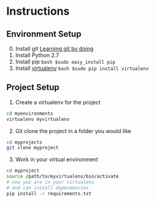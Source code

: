 # Instructions

Environment Setup
-----------------

0. Install git [Learning git by doing](https://try.github.io/levels/1/challenges/1)
1. Install Python 2.7
2. Install pip  ```bash $sudo easy_install pip ```
3. Install [virtualenv](https://virtualenv.readthedocs.org/en/latest/#) ```bash $sudo pip install virtualenv```


Project Setup
-------------

1. Create a virtualenv for the project 
```bash
cd myenvironments
virtualenv myvirtualenv
```

2. Git clone the project in a folder you would like 
```bash
cd myprojects
git clone myproject
```

3. Work in your virtual environment 
```bash
cd myproject
source /path/to/myvirtualenv/bin/activate
# now you are in your virtualenv
# and can install dependencies
pip install -r requirements.txt
```
